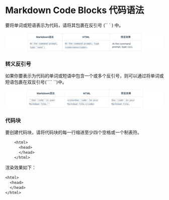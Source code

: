 # Markdown Code Blocks 代码语法

要将单词或短语表示为代码，请将其包裹在反引号 (`` ` ) 中。

![image-20220801073421813](assets/image-20220801073421813.png)



### 转义反引号

如果你要表示为代码的单词或短语中包含一个或多个反引号，则可以通过将单词或短语包裹在双反引号(```` ``)中。

![image-20220801073444543](assets/image-20220801073444543.png)



### 代码块

要创建代码块，请将代码块的每一行缩进至少四个空格或一个制表符。

```text
    <html>
      <head>
      </head>
    </html>
```

渲染效果如下：

```text
<html>
  <head>
  </head>
</html>
```

